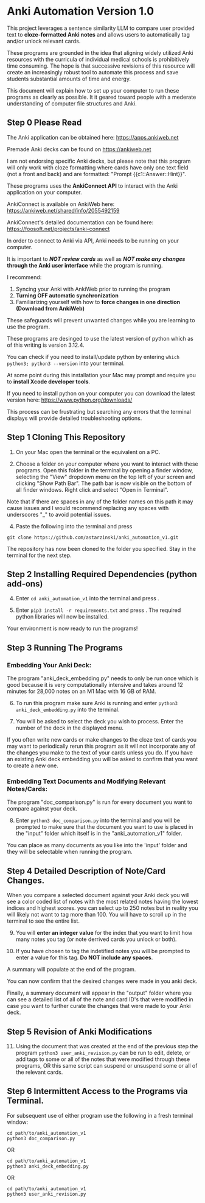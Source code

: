 # Anki Automation Version 1.0
This project leverages a sentence similarity LLM to compare user provided text to **cloze-formatted Anki notes** and allows users to automatically tag and/or unlock relevant cards.

These programs are grounded in the idea that aligning widely utilized Anki resources with the curricula of individual medical schools is prohibitively time consuming. The hope is that successive revisions of this resource will create an increasingly robust tool to automate this process and save students substantial amounts of time and energy.

This document will explain how to set up your computer to run these programs as clearly as possible. It it geared toward people with a mederate understanding of computer file structures and Anki.

## Step 0 Please Read

The Anki application can be obtained here: https://apps.ankiweb.net

Premade Anki decks can be found on https://ankiweb.net 

I am not endorsing specific Anki decks, but please note that this program will only work with cloze formatting where cards have only one text field (not a front and back) and are formatted: "Prompt {{c1:\:Answer::Hint}}".

These programs uses the **AnkiConnect API** to interact with the Anki application on your computer.

AnkiConnect is available on AnkiWeb here: https://ankiweb.net/shared/info/2055492159 

AnkiConnect's detailed documentation can be found here: https://foosoft.net/projects/anki-connect

In order to connect to Anki via API, Anki needs to be running on your computer. 

It is important to **_NOT review cards_** as well as **_NOT make any changes_ through the Anki user interface** while the program is running.

I recommend:
1) Syncing your Anki with AnkiWeb prior to running the program
2) **Turning OFF automatic synchronization**
3) Familiarizing yourself with how to **force changes in one direction (Download from AnkiWeb)**

These safeguards will prevent unwanted changes while you are learning to use the program.

These programs are desinged to use the latest version of python which as of this writing is version 3.12.4.

You can check if you need to install/update python by entering `which python3; python3 --version` into your terminal.

At some point during this installation your Mac may prompt and require you to **install Xcode developer tools**.

If you need to install python on your computer you can download the latest version here: https://www.python.org/downloads/

This process can be frustrating but searching any errors that the terminal displays will provide detailed troubleshooting options.

## Step 1 Cloning This Repository

1) On your Mac open the terminal or the equivalent on a PC. 

2) Choose a folder on your computer where you want to interact with these programs. Open this folder in the terminal by opening a finder window, selecting the "View" dropdown menu on the top left of your screen and clicking "Show Path Bar". The path bar is now visible on the bottom of all finder windows. Right click and select "Open in Terminal".

Note that if there are spaces in any of the folder names on this path it may cause issues and I would recommend replacing any spaces with underscores "_" to avoid potential issues.

4) Paste the following into the terminal and press <return>

`git clone https://github.com/astarzinski/anki_automation_v1.git`

The repository has now been cloned to the folder you specified. Stay in the terminal for the next step.

## Step 2 Installing Required Dependencies (python add-ons)

4) Enter `cd anki_automation_v1` into the terminal and press <return>.

5) Enter `pip3 install -r requirements.txt` and press <return>. The required python libraries will now be installed.

Your environment is now ready to run the programs!

## Step 3 Running The Programs

### Embedding Your Anki Deck:

The program "anki_deck_embedding.py" needs to only be run once which is good because it is very computationally intensive and takes around 12 minutes for 28,000 notes on an M1 Mac with 16 GB of RAM.

6) To run this program make sure Anki is running and enter `python3 anki_deck_embedding.py` into the terminal.

7) You will be asked to select the deck you wish to process. Enter the number of the deck in the displayed menu.

If you often write new cards or make changes to the cloze text of cards you may want to periodically rerun this program as it will not incorporate any of the changes you make to the text of your cards unless you do. If you have an existing Anki deck embedding you will be asked to confirm that you want to create a new one.

### Embedding Text Documents and Modifying Relevant Notes/Cards:

The program "doc_comparison.py" is run for every document you want to compare against your deck.

8) Enter `python3 doc_comparison.py` into the terminal and you will be prompted to make sure that the document you want to use is placed in the "input" folder which itself is in the "anki_automation_v1" folder.

You can place as many documents as you like into the 'input' folder and they will be selectable when running the program.

## Step 4 Detailed Description of Note/Card Changes.

When you compare a selected document against your Anki deck you will see a color coded list of notes with the most related notes having the lowest indices and highest scores. you can select up to 250 notes but in reality you will likely not want to tag more than 100. You will have to scroll up in the terminal to see the entire list.

9) You will **enter an integer value** for the index that you want to limit how many notes you tag (or note derrived cards you unlock or both).

10) If you have chosen to tag the indetified notes you will be prompted to enter a value for this tag. **Do NOT include any spaces**.

A summary will populate at the end of the program.

You can now confirm that the desired changes were made in you anki deck.

Finally, a summary document will appear in the "output" folder where you can see a detailed list of all of the note and card ID's that were modified in case you want to further curate the changes that were made to your Anki deck.

## Step 5 Revision of Anki Modifications

11) Using the document that was created at the end of the previous step the program `python3 user_anki_revision.py` can be run to edit, delete, or add tags to some or all of the notes that were modified through these programs, OR this same script can suspend or unsuspend some or all of the relevant cards.

## Step 6 Intermittent Access to the Programs via Terminal.

For subsequent use of either program use the following in a fresh terminal window:

```
cd path/to/anki_automation_v1
python3 doc_comparison.py
```
OR
```
cd path/to/anki_automation_v1
python3 anki_deck_embedding.py
```
OR
```
cd path/to/anki_automation_v1
python3 user_anki_revision.py
```
